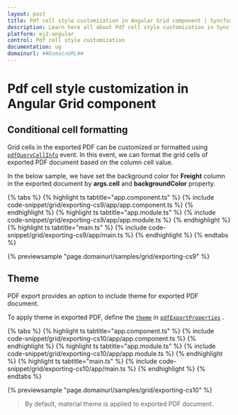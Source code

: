 ```yaml
---
layout: post
title: Pdf cell style customization in Angular Grid component | Syncfusion
description: Learn here all about Pdf cell style customization in Syncfusion Angular Grid component of Syncfusion Essential JS 2 and more.
platform: ej2-angular
control: Pdf cell style customization 
documentation: ug
domainurl: ##DomainURL##
---
```


# Pdf cell style customization in Angular Grid component

## Conditional cell formatting

Grid cells in the exported PDF can be customized or formatted using [`pdfQueryCellInfo`](https://ej2.syncfusion.com/angular/documentation/api/grid/#pdfquerycellinfo) event. In this event, we can format the grid cells of exported PDF document based on the column cell value.

In the below sample, we have set the background color for **Freight** column in the exported document by **args.cell** and **backgroundColor** property.

{% tabs %}
{% highlight ts tabtitle="app.component.ts" %}
{% include code-snippet/grid/exporting-cs9/app/app.component.ts %}
{% endhighlight %}
{% highlight ts tabtitle="app.module.ts" %}
{% include code-snippet/grid/exporting-cs9/app/app.module.ts %}
{% endhighlight %}
{% highlight ts tabtitle="main.ts" %}
{% include code-snippet/grid/exporting-cs9/app/main.ts %}
{% endhighlight %}
{% endtabs %}
  
{% previewsample "page.domainurl/samples/grid/exporting-cs9" %}

## Theme

PDF export provides an option to include theme for exported PDF document.

To apply theme in exported PDF, define the [`theme`](https://ej2.syncfusion.com/angular/documentation/api/grid/pdfExportProperties/#theme) in [`pdfExportProperties`](https://ej2.syncfusion.com/angular/documentation/api/grid/pdfExportProperties/) .

{% tabs %}
{% highlight ts tabtitle="app.component.ts" %}
{% include code-snippet/grid/exporting-cs10/app/app.component.ts %}
{% endhighlight %}
{% highlight ts tabtitle="app.module.ts" %}
{% include code-snippet/grid/exporting-cs10/app/app.module.ts %}
{% endhighlight %}
{% highlight ts tabtitle="main.ts" %}
{% include code-snippet/grid/exporting-cs10/app/main.ts %}
{% endhighlight %}
{% endtabs %}
  
{% previewsample "page.domainurl/samples/grid/exporting-cs10" %}

> By default, material theme is applied to exported PDF document.